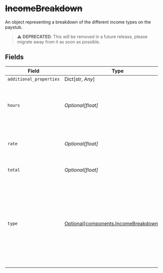 # ~~IncomeBreakdown~~

An object representing a breakdown of the different income types on the paystub.

> :warning: **DEPRECATED**: This will be removed in a future release, please migrate away from it as soon as possible.


## Fields

| Field                                                                                                                                | Type                                                                                                                                 | Required                                                                                                                             | Description                                                                                                                          |
| ------------------------------------------------------------------------------------------------------------------------------------ | ------------------------------------------------------------------------------------------------------------------------------------ | ------------------------------------------------------------------------------------------------------------------------------------ | ------------------------------------------------------------------------------------------------------------------------------------ |
| `additional_properties`                                                                                                              | Dict[str, *Any*]                                                                                                                     | :heavy_minus_sign:                                                                                                                   | N/A                                                                                                                                  |
| `hours`                                                                                                                              | *Optional[float]*                                                                                                                    | :heavy_check_mark:                                                                                                                   | The number of hours logged for this income for this pay period.                                                                      |
| `rate`                                                                                                                               | *Optional[float]*                                                                                                                    | :heavy_check_mark:                                                                                                                   | The hourly rate at which the income is paid.                                                                                         |
| `total`                                                                                                                              | *Optional[float]*                                                                                                                    | :heavy_check_mark:                                                                                                                   | The total pay for this pay period.                                                                                                   |
| `type`                                                                                                                               | [Optional[components.IncomeBreakdownType]](../../models/shared/incomebreakdowntype.md)                                               | :heavy_check_mark:                                                                                                                   | The type of income. Possible values include:<br/>  `"regular"`: regular income<br/>  `"overtime"`: overtime income<br/>  `"bonus"`: bonus income |
